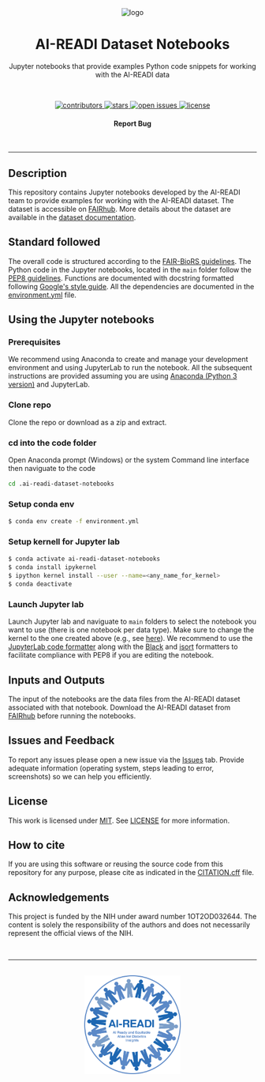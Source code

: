 <div align="center">

<img src="https://freesvg.org/img/1653682897science-svgrepo-com.png" alt="logo" width="200" height="auto" />

<br />

<h1> AI-READI Dataset Notebooks </h1>

<p>
Jupyter notebooks that provide examples Python code snippets for working with the AI-READI data
</p>

<br />

<p>
  <a href="https://github.com/AI-READI/template/graphs/contributors">
    <img src="https://img.shields.io/github/contributors/AI-READI/template.svg?style=flat-square" alt="contributors" />
  </a>
  <a href="https://github.com/AI-READI/template/stargazers">
    <img src="https://img.shields.io/github/stars/AI-READI/template.svg?style=flat-square" alt="stars" />
  </a>
  <a href="https://github.com/AI-READI/template/issues/">
    <img src="https://img.shields.io/github/issues/AI-READI/template.svg?style=flat-square" alt="open issues" />
  </a>
  <a href="https://github.com/AI-READI/template/blob/main/LICENSE">
    <img src="https://img.shields.io/github/license/AI-READI/template.svg?style=flat-square" alt="license" />
  </a>
</p>
   
<h4
    <a href="https://github.com/AI-READI/ai-readi-dataset-notebooks/issues">Report Bug</a>
  </h4>
</div>

<br />

---

## Description

This repository contains Jupyter notebooks developed by the AI-READI team to provide examples for working with the AI-READI dataset. The dataset is accessible on [FAIRhub](https://doi.org/10.60775/fairhub.1). More details about the dataset are available in the [dataset documentation](https://docs.aireadi.org).

## Standard followed
The overall code is structured according to the [FAIR-BioRS guidelines](https://fair-biors.org/). The Python code in the Jupyter notebooks, located in the `main` folder follow the [PEP8 guidelines](https://peps.python.org/pep-0008). Functions are documented with docstring formatted following [Google's style guide](https://google.github.io/styleguide/pyguide.html#38-comments-and-docstrings). All the dependencies are documented in the [environment.yml](environment.yml) file.

## Using the Jupyter notebooks

### Prerequisites
We recommend using Anaconda to create and manage your development environment and using JupyterLab to run the notebook. All the subsequent instructions are provided assuming you are using [Anaconda (Python 3 version)](https://www.anaconda.com/products/individual) and JupyterLab.

### Clone repo
Clone the repo or download as a zip and extract.

### cd into the code folder

Open Anaconda prompt (Windows) or the system Command line interface then naviguate to the code
```sh
cd .ai-readi-dataset-notebooks
```

### Setup conda env
```sh
$ conda env create -f environment.yml
```

### Setup kernell for Jupyter lab
```sh
$ conda activate ai-readi-dataset-notebooks
$ conda install ipykernel
$ ipython kernel install --user --name=<any_name_for_kernel>
$ conda deactivate
```
### Launch Jupyter lab
Launch Jupyter lab and naviguate to `main` folders to select the notebook you want to use (there is one notebook per data type). Make sure to change the kernel to the one created above (e.g., see [here](https://doc.cocalc.com/howto/jupyter-kernel-selection.html#cocalc-s-jupyter-notebook)). We recommend to use the [JupyterLab code formatter](https://github.com/ryantam626/jupyterlab_code_formatter) along with the [Black](https://github.com/psf/black) and [isort](https://github.com/PyCQA/isort) formatters to facilitate compliance with PEP8 if you are editing the notebook.

## Inputs and Outputs

The input of the notebooks are the data files from the AI-READI dataset associated with that notebook. Download the AI-READI dataset from [FAIRhub](https://doi.org/10.60775/fairhub.1) before running the notebooks. 

## Issues and Feedback

To report any issues please open a new issue via the [Issues](https://github.com/AI-READI/ai-readi-dataset-notebooks/issues) tab. Provide adequate information (operating system, steps leading to error, screenshots) so we can help you efficiently.

## License
This work is licensed under
[MIT](https://opensource.org/licenses/mit). See [LICENSE](https://github.com/AI-READI/ai-readi-dataset-notebooks/blob/main/LICENSE) for more information.


## How to cite

If you are using this software or reusing the source code from this repository for any purpose, please cite as indicated in the [CITATION.cff](CITATION.cff) file.

## Acknowledgements

This project is funded by the NIH under award number 1OT2OD032644. The content is solely the responsibility of the authors and does not necessarily represent the official views of the NIH.

<br />

---

<br />

<div align="center">

<a href="https://aireadi.org">
  <img src="https://github.com/AI-READI/AI-READI-logo/raw/main/logo/png/option2.png" height="200" />
</a>

</div>
